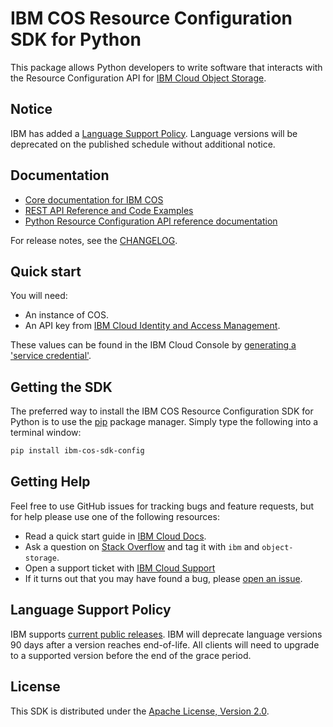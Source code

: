 # IBM COS Resource Configuration SDK for Python

This package allows Python developers to write software that interacts with the Resource Configuration API for [IBM Cloud Object Storage](https://cloud.ibm.com/apidocs/cos/cos-configuration).

## Notice

IBM has added a [Language Support Policy](#language-support-policy). Language versions will be deprecated on the published schedule without additional notice.

## Documentation

* [Core documentation for IBM COS](https://cloud.ibm.com/docs/services/cloud-object-storage/getting-started.html)
* [REST API Reference and Code Examples](https://cloud.ibm.com/apidocs/cos/cos-configuration)
* [Python Resource Configuration API reference documentation](https://ibm.github.io/ibm-cos-sdk-python-config)

For release notes, see the [CHANGELOG](CHANGELOG.md).

## Quick start

You will need:

* An instance of COS.
* An API key from [IBM Cloud Identity and Access Management](https://cloud.ibm.com/docs/iam/users_roles.html).

These values can be found in the IBM Cloud Console by [generating a 'service credential'](https://cloud.ibm.com/docs/services/cloud-object-storage/iam/service-credentials.html).

## Getting the SDK

The preferred way to install the IBM COS Resource Configuration SDK for Python is to use the [pip](https://pypi.org/project/pip/) package manager. Simply type the following into a terminal window:

```sh
pip install ibm-cos-sdk-config
```

## Getting Help

Feel free to use GitHub issues for tracking bugs and feature requests, but for help please use one of the following resources:

* Read a quick start guide in [IBM Cloud Docs](https://cloud.ibm.com/docs/services/cloud-object-storage/).
* Ask a question on [Stack Overflow](https://stackoverflow.com/) and tag it with ``ibm`` and ``object-storage``.
* Open a support ticket with [IBM Cloud Support](https://cloud.ibm.com/unifiedsupport/supportcenter)
* If it turns out that you may have found a bug, please [open an issue](https://github.com/ibm/ibm-cos-sdk-python-config/issues/new).

## Language Support Policy

IBM supports [current public releases](https://devguide.python.org/#status-of-python-branches). IBM will deprecate language versions 90 days after a version reaches end-of-life. All clients will need to upgrade to a supported version before the end of the grace period.

## License

This SDK is distributed under the [Apache License, Version 2.0](http://www.apache.org/licenses/LICENSE-2.0).
